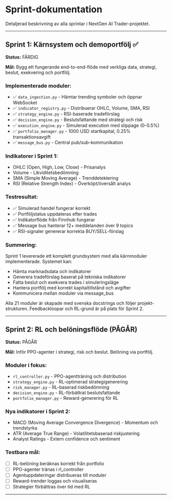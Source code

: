 # Sprint-dokumentation

Detaljerad beskrivning av alla sprintar i NextGen AI Trader-projektet.

---

## Sprint 1: Kärnsystem och demoportfölj ✅

**Status:** FÄRDIG

**Mål:** Bygg ett fungerande end-to-end-flöde med verkliga data, strategi, beslut, exekvering och portfölj.

### Implementerade moduler:
- ✅ `data_ingestion.py` - Hämtar trending symboler och öppnar WebSocket
- ✅ `indicator_registry.py` - Distribuerar OHLC, Volume, SMA, RSI
- ✅ `strategy_engine.py` - RSI-baserade tradeförslag
- ✅ `decision_engine.py` - Beslutsfattande med strategi och risk
- ✅ `execution_engine.py` - Simulerad execution med slippage (0-0.5%)
- ✅ `portfolio_manager.py` - 1000 USD startkapital, 0.25% transaktionsavgift
- ✅ `message_bus.py` - Central pub/sub-kommunikation

### Indikatorer i Sprint 1:
- OHLC (Open, High, Low, Close) - Prisanalys
- Volume - Likviditetsbedömning
- SMA (Simple Moving Average) - Trenddetektering
- RSI (Relative Strength Index) - Överköpt/översålt analys

### Testresultat:
- ✅ Simulerad handel fungerar korrekt
- ✅ Portföljstatus uppdateras efter trades
- ✅ Indikatorflöde från Finnhub fungerar
- ✅ Message bus hanterar 12+ meddelanden över 9 topics
- ✅ RSI-signaler genererar korrekta BUY/SELL-förslag

### Summering:
Sprint 1 levererade ett komplett grundsystem med alla kärnmoduler implementerade. Systemet kan:
- Hämta marknadsdata och indikatorer
- Generera tradeförslag baserat på tekniska indikatorer
- Fatta beslut och exekvera trades i simuleringsläge
- Hantera portfölj med korrekt kapitaltillstånd och avgifter
- Kommunicera mellan moduler via message_bus

Alla 21 moduler är skapade med svenska docstrings och följer projekt-strukturen. Feedbackloopar och RL-grund är på plats för Sprint 2.

---

## Sprint 2: RL och belöningsflöde (PÅGÅR)

**Status:** PÅGÅR

**Mål:** Inför PPO-agenter i strategi, risk och beslut. Belöning via portfölj.

### Moduler i fokus:
- `rl_controller.py` - PPO-agentträning och distribution
- `strategy_engine.py` - RL-optimerad strategigenerering
- `risk_manager.py` - RL-baserad riskbedömning
- `decision_engine.py` - RL-förbättrat beslutsfattande
- `portfolio_manager.py` - Reward-generering för RL

### Nya indikatorer i Sprint 2:
- MACD (Moving Average Convergence Divergence) - Momentum och trendstyrka
- ATR (Average True Range) - Volatilitetsbaserad riskjustering
- Analyst Ratings - Extern confidence och sentiment

### Testbara mål:
- [ ] RL-belöning beräknas korrekt från portfolio
- [ ] PPO-agenter tränas i rl_controller
- [ ] Agentuppdateringar distribueras till moduler
- [ ] Reward-trender loggas och visualiseras
- [ ] Strategier förbättras över tid med RL

---
